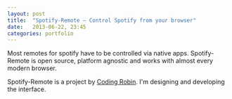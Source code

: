 ```yaml
---
layout: post
title:  "Spotify-Remote – Control Spotify from your browser"
date:   2013-06-22, 23:45
categories: portfolio
---
```


Most remotes for spotify have to be controlled via native apps. Spotify-Remote is open source, platform agnostic and works with almost every modern browser.

Spotify-Remote is a project by [Coding Robin](http://coding-robin.de). I'm designing and developing the interface.
